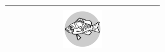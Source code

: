 

------------------------------------------------------------------------
<p align="center">
<img width=25%, src="./logo.svg">
</p>
